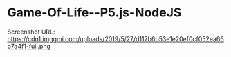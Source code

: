# Game-Of-Life--P5.js-NodeJS

Screenshot URL: https://cdn1.imggmi.com/uploads/2019/5/27/d117b6b53e1e20ef0cf052ea66b7a4f1-full.png
